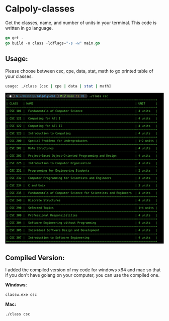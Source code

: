 # Calpoly-classes

Get the classes, name, and number of units in your terminal. This code is written in go language.

```go
go get .
go build -o class -ldflags="-s -w" main.go
```

## Usage:
Please choose between csc, cpe, data, stat, math to go printed table of your classes.

```bash
usage: ./class [csc | cpe | data | stat | math]
```

![Sample Outp](./1.png)

## Compiled Version:

I added the compiled version of my code for windows x64 and mac so that if you don't have golang on your computer, you can use the compiled one.

**Windows:**

```bash
classw.exe csc
```
**Mac:**

```bash
./class csc
```
